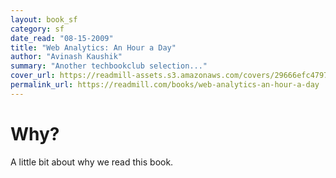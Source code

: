 ```yaml
---
layout: book_sf
category: sf
date_read: "08-15-2009"
title: "Web Analytics: An Hour a Day"
author: "Avinash Kaushik"
summary: "Another techbookclub selection..."
cover_url: https://readmill-assets.s3.amazonaws.com/covers/29666efc4797a41e55cecebd2c742132-original.png?1332954483
permalink_url: https://readmill.com/books/web-analytics-an-hour-a-day
---
```


# Why?
A little bit about why we read this book.

